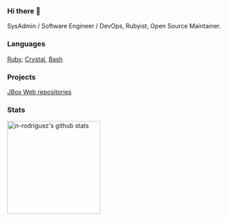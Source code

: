 ### Hi there 👋

SysAdmin / Software Engineer / DevOps, Rubyist, Open Source Maintainer.

### Languages

[Ruby], [Crystal], [Bash]

### Projects

[JBox Web repositories]

### Stats

<div>
  <img align="center" height="215em" alt="n-rodriguez's github stats" src="https://github-readme-stats.vercel.app/api?username=n-rodriguez&theme=chartreuse-dark&show_icons=true" />
</div>

[Ruby]: https://www.ruby-lang.org
[Crystal]: https://crystal-lang.org/
[Bash]: https://mywiki.wooledge.org/BashGuide
[JBox Web repositories]: https://github.com/orgs/jbox-web/repositories
